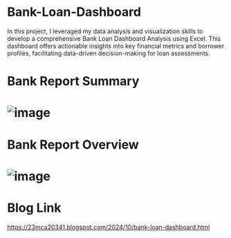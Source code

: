 # Bank-Loan-Dashboard
In this project, I leveraged my data analysis and visualization skills to develop a comprehensive Bank Loan Dashboard Analysis using Excel. This dashboard offers actionable insights into key financial metrics and borrower profiles, facilitating data-driven decision-making for loan assessments. 

# Bank Report Summary

# ![image](https://github.com/user-attachments/assets/e360f42d-0431-495b-a040-d329f640a2c0)

# Bank Report Overview

# ![image](https://github.com/user-attachments/assets/fa69e2ff-8ffa-45c3-b7ed-d1e85180fb7a)

# Blog Link
https://23mca20341.blogspot.com/2024/10/bank-loan-dashboard.html
